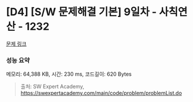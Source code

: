# [D4] [S/W 문제해결 기본] 9일차 - 사칙연산 - 1232 

[문제 링크](https://swexpertacademy.com/main/code/problem/problemDetail.do?contestProbId=AV141J8KAIcCFAYD) 

### 성능 요약

메모리: 64,388 KB, 시간: 230 ms, 코드길이: 620 Bytes



> 출처: SW Expert Academy, https://swexpertacademy.com/main/code/problem/problemList.do